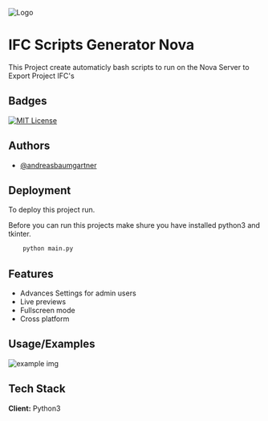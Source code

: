 
![Logo]((https://github.com/andreasbaumgartner/ifc_script_generator/blob/main/img/gui_example.png))


# IFC Scripts Generator Nova

This Project create automaticly bash scripts to run on the Nova Server to Export Project IFC's


## Badges

[![MIT License](https://img.shields.io/badge/License-MIT-green.svg)](https://choosealicense.com/licenses/mit/)



## Authors

- [@andreasbaumgartner](https://www.github.com/andreasbaumgartner)


## Deployment

To deploy this project run.

Before you can run this projects make shure you have installed python3 and tkinter.

```python
    python main.py 
```


## Features

- Advances Settings for admin users
- Live previews
- Fullscreen mode
- Cross platform


## Usage/Examples

![example img]([https://github.com/andreasbaumgartner/ifc_script_generator/blob/main/img/gui_example.png])

## Tech Stack

**Client:** Python3 



